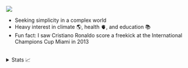 <p align="left">
  <img src="https://skillicons.dev/icons?i=typescript,python,go,javascript,react,linux,bash,docker,github,git,mysql,postgresql" />
</p>

- Seeking simplicity in a complex world
- Heavy interest in climate 🌎, health 🫀, and education 📚
- Fun fact: I saw Cristiano Ronaldo score a freekick at the International Champions Cup Miami in 2013
<br/>
<details>
  <summary>Stats 📈</summary>
<img src="https://github-readme-stats-lake-gamma.vercel.app/api?username=tomrod10&count_private=true&hide_border=true&show_icons=true&theme=github_dark_dimmed">
<img src="https://github-readme-stats-lake-gamma.vercel.app/api/top-langs/?username=tomrod10&layout=compact&theme=github_dark_dimmed&hide_border=true&count_private=true&langs_count=5&hide=Makefile,Tcl,Tex">
</details>
<!--
Instead of Blog Posts, I can add a contributions section
with all the open-source projects that I've contributed to
-->
